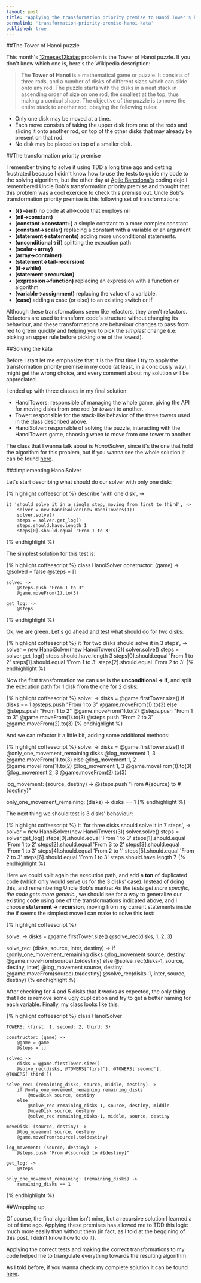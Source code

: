 ```yaml
---
layout: post
title: "Applying the transformation priority premise to Hanoi Tower's kata"
permalink: 'transformation-priority-premise-hanoi-kata'
published: true
---
```


##The Tower of Hanoi puzzle

This month's [12meses12katas](http://12meses12katas.com/) problem is the Tower of Hanoi puzzle. If you don't know which one is, here's the Wikipedia description:

> The **Tower of Hanoi** is a mathematical game or puzzle. It consists of three rods, and a number of disks of different sizes which can slide onto any rod. The puzzle starts with the disks in a neat stack in ascending order of size on one rod, the smallest at the top, thus making a conical shape.
The objective of the puzzle is to move the entire stack to another rod, obeying the following rules:
>
+ Only one disk may be moved at a time.
+ Each move consists of taking the upper disk from one of the rods and sliding it onto another rod, on top of the other disks that may already be present on that rod.
+ No disk may be placed on top of a smaller disk.

##The transformation priority premise

I remember trying to solve it using TDD a long time ago and getting frustrated because I didn't know how to use the tests to guide my code to the solving algorithm, but the other day at [Agile Barcelona's](http://agile-barcelona.org/) coding dojo I remembered Uncle Bob's transformation priority premise and thought that this problem was a cool exercice to check this premise out. Uncle Bob's transformation priority premise is this following set of transformations:

+ **({}–>nil)** no code at all->code that employs nil
+ **(nil->constant)**
+ **(constant->constant+)** a simple constant to a more complex constant
+ **(constant->scalar)** replacing a constant with a variable or an argument
+ **(statement->statements)** adding more unconditional statements.
+ **(unconditional->if)** splitting the execution path
+ **(scalar->array)**
+ **(array->container)**
+ **(statement->tail-recursion)**
+ **(if->while)**
+ **(statement->recursion)**
+ **(expression->function)** replacing an expression with a function or algorithm
+ **(variable->assignment)** replacing the value of a variable.
+ **(case)** adding a case (or else) to an existing switch or if

Although these transformations seem like refactors, they aren't refactors. Refactors are used to transform code's structure without changing its behaviour, and these transformations are behaviour changes to pass from red to green quickly and helping you to pick the *simplest* change (i.e: picking an upper rule before picking one of the lowest).

##Solving the kata

Before I start let me emphasize that it is the first time I try to apply the transformation priority premise in my code (at least, in a conciously way), I might get the wrong choice, and every comment about my solution will be appreciated.

I ended up with three classes in my final solution:

+ HanoiTowers: responsible of managing the whole game, giving the API for moving disks from one rod (or *tower*) to another.
+ Tower: responsible for the stack-like behavior of the three towers used in the class described above.
+ HanoiSolver: responsible of solving the puzzle, interacting with the HanoiTowers game, choosing when to move from one tower to another.

The class that I wanna talk about is *HanoiSolver*, since it's the one that hold the algorithm for this problem, but if you wanna see the whole solution it can be found [here](http://github.com/msanroman/hanoi_kata).

###Implementing HanoiSolver

Let's start describing what should do our solver with only one disk:

{% highlight coffeescript %}
describe 'with one disk', ->

    it 'should solve it in a single step, moving from first to third', ->
        solver = new HanoiSolver(new HanoiTowers(1))
        solver.solve()
        steps = solver.get_log()
        steps.should.have.length 1
        steps[0].should.equal 'From 1 to 3'
{% endhighlight %}

The simplest solution for this test is:

{% highlight coffeescript %}
class HanoiSolver
    constructor: (game) ->
        @solved = false
        @steps = []

    solve: ->
        @steps.push "From 1 to 3"
        @game.moveFrom(1).to(3)

    get_log: ->
        @steps
{% endhighlight %}

Ok, we are green. Let's go ahead and test what should do for two disks:

{% highlight coffeescript %}
    it 'for two disks should solve it in 3 steps', ->
        solver = new HanoiSolver(new HanoiTowers(2))
        solver.solve()
        steps = solver.get_log()
        steps.should.have.length 3
        steps[0].should.equal 'From 1 to 2'
        steps[1].should.equal 'From 1 to 3'
        steps[2].should.equal 'From 2 to 3'
{% endhighlight %}

Now the first transformation we can use is the **unconditional -> if**, and split the execution path for 1 disk from the one for 2 disks:

{% highlight coffeescript %}
solve: ->
    disks = @game.firstTower.size()
    if disks == 1
        @steps.push "From 1 to 3"
        @game.moveFrom(1).to(3)
    else
        @steps.push "From 1 to 2"
        @game.moveFrom(1).to(2)
        @steps.push "From 1 to 3"
        @game.moveFrom(1).to(3)
        @steps.push "From 2 to 3"
        @game.moveFrom(2).to(3)
{% endhighlight %}

And we can refactor it a little bit, adding some additional methods:

{% highlight coffeescript %}
solve: ->
    disks = @game.firstTower.size()
    if @only_one_movement_remaining disks
        @log_movement 1, 3
        @game.moveFrom(1).to(3)
    else
        @log_movement 1, 2
        @game.moveFrom(1).to(2)
        @log_movement 1, 3
        @game.moveFrom(1).to(3)
        @log_movement 2, 3
        @game.moveFrom(2).to(3)

log_movement: (source, destiny) ->
    @steps.push "From #{source} to #{destiny}"

only_one_movement_remaining: (disks) ->
    disks == 1
{% endhighlight %}

The next thing we should test is 3 disks' behaviour:

{% highlight coffeescript %}
    it 'for three disks should solve it in 7 steps', ->
        solver = new HanoiSolver(new HanoiTowers(3))
        solver.solve()
        steps = solver.get_log()
        steps[0].should.equal 'From 1 to 3'
        steps[1].should.equal 'From 1 to 2'
        steps[2].should.equal 'From 3 to 2'
        steps[3].should.equal 'From 1 to 3'
        steps[4].should.equal 'From 2 to 1'
        steps[5].should.equal 'From 2 to 3'
        steps[6].should.equal 'From 1 to 3'
        steps.should.have.length 7
{% endhighlight %}

Here we could split again the execution path, and add a **ton** of duplicated code (which only would serve us for the 3 disks' case). Instead of doing this, and remembering Uncle Bob's mantra: *As the tests get more specific, the code gets more generic.*, we should see for a way to generalize our existing code using one of the transformations indicated above, and I choose **statement -> recursion**, moving from my current statements inside the if seems the simplest move I can make to solve this test:

{% highlight coffeescript %}

solve: ->
    disks = @game.firstTower.size()
    @solve_rec(disks, 1, 2, 3)

solve_rec: (disks, source, inter, destiny) ->
    if @only_one_movement_remaining disks
        @log_movement source, destiny
        @game.moveFrom(source).to(destiny)
    else
        @solve_rec(disks-1, source, destiny, inter)
        @log_movement source, destiny
        @game.moveFrom(source).to(destiny)
        @solve_rec(disks-1, inter, source, destiny)
{% endhighlight %}

After checking for 4 and 5 disks that it works as expected, the only thing that I do is remove some ugly duplication and try to get a better naming for each variable. Finally, my class looks like this:

{% highlight coffeescript %}
class HanoiSolver

    TOWERS: {first: 1, second: 2, third: 3}

    constructor: (game) ->
        @game = game
        @steps = []

    solve: ->
        disks = @game.firstTower.size()
        @solve_rec(disks, @TOWERS['first'], @TOWERS['second'], @TOWERS['third'])

    solve_rec: (remaining_disks, source, middle, destiny) ->
        if @only_one_movement_remaining remaining_disks
            @moveDisk source, destiny
        else
            @solve_rec remaining_disks-1, source, destiny, middle
            @moveDisk source, destiny
            @solve_rec remaining_disks-1, middle, source, destiny

    moveDisk: (source, destiny) ->
        @log_movement source, destiny
        @game.moveFrom(source).to(destiny)

    log_movement: (source, destiny) ->
        @steps.push "From #{source} to #{destiny}"

    get_log: ->
        @steps

    only_one_movement_remaining: (remaining_disks) ->
        remaining_disks == 1
{% endhighlight %}

##Wrapping up

Of course, the final algorithm isn't mine, but a recursive solution I learned a lot of time ago. Applying these premises has allowed me to TDD this logic much more easily than without them (in fact, as I told at the beggining of this post, I didn't know how to do it).

Applying the correct tests and making the correct transformations to my code helped me to triangulate everything towards the resulting algorithm.

As I told before, if you wanna check my complete solution it can be found [here](http://github.com/msanroman/hanoi_kata).